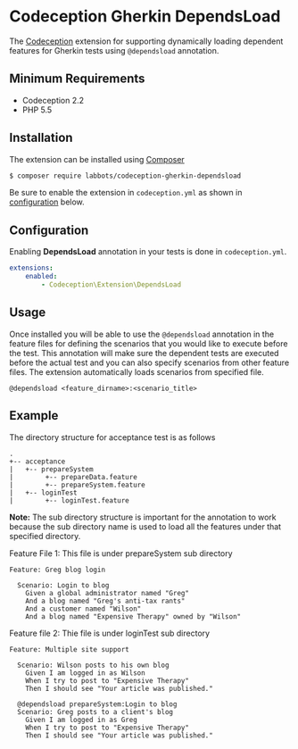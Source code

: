 # Codeception Gherkin DependsLoad

The [Codeception](http://codeception.com/) extension for supporting dynamically loading dependent features for Gherkin tests using `@dependsload` annotation.

## Minimum Requirements

- Codeception 2.2
- PHP 5.5

## Installation
The extension can be installed using [Composer](https://getcomposer.org)

```bash
$ composer require labbots/codeception-gherkin-dependsload
```

Be sure to enable the extension in `codeception.yml` as shown in
[configuration](#configuration) below.
## Configuration
Enabling **DependsLoad** annotation in your tests is done in `codeception.yml`.

```yaml
extensions:
    enabled:
        - Codeception\Extension\DependsLoad
```

## Usage
Once installed you will be able to use the `@dependsload` annotation in the feature files for defining the
scenarios that you would like to execute before the test. This annotation will make sure the dependent tests are executed before the actual test and you can also specify scenarios from other feature files. The extension automatically loads scenarios from specified file.

```
@dependsload <feature_dirname>:<scenario_title>
```

## Example

The directory structure for acceptance test is as follows
```
.
+-- acceptance
|   +-- prepareSystem
|        +-- prepareData.feature
|        +-- prepareSystem.feature
|   +-- loginTest
|        +-- loginTest.feature
```

**Note:** The sub directory structure is important for the annotation to work because the sub directory name is used to load all the features under that specified directory.

Feature File 1: This file is under prepareSystem sub directory

```gherkin
Feature: Greg blog login

  Scenario: Login to blog
    Given a global administrator named "Greg"
    And a blog named "Greg's anti-tax rants"
    And a customer named "Wilson"
    And a blog named "Expensive Therapy" owned by "Wilson"

```
Feature file 2: Thie file is under loginTest sub directory
```gherkin
Feature: Multiple site support

  Scenario: Wilson posts to his own blog
    Given I am logged in as Wilson
    When I try to post to "Expensive Therapy"
    Then I should see "Your article was published."
	
  @dependsload prepareSystem:Login to blog
  Scenario: Greg posts to a client's blog
    Given I am logged in as Greg
    When I try to post to "Expensive Therapy"
    Then I should see "Your article was published."
```